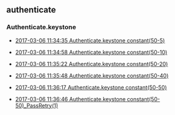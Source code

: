 
## authenticate

### Authenticate.keystone

- [2017-03-06 11:34:35 Authenticate.keystone constant(50-5)](https://godleon.github.io/osp_binary_test_result/0.0.29/authenticate/(20170306_113435)Authenticate.keystone-constant(50-5).html)

- [2017-03-06 11:34:58 Authenticate.keystone constant(50-10)](https://godleon.github.io/osp_binary_test_result/0.0.29/authenticate/(20170306_113458)Authenticate.keystone-constant(50-10).html)

- [2017-03-06 11:35:22 Authenticate.keystone constant(50-20)](https://godleon.github.io/osp_binary_test_result/0.0.29/authenticate/(20170306_113522)Authenticate.keystone-constant(50-20).html)

- [2017-03-06 11:35:48 Authenticate.keystone constant(50-40)](https://godleon.github.io/osp_binary_test_result/0.0.29/authenticate/(20170306_113548)Authenticate.keystone-constant(50-40).html)

- [2017-03-06 11:36:17 Authenticate.keystone constant(50-50)](https://godleon.github.io/osp_binary_test_result/0.0.29/authenticate/(20170306_113617)Authenticate.keystone-constant(50-50).html)

- [2017-03-06 11:36:46 Authenticate.keystone constant(50-50)_PassRetry(1)](https://godleon.github.io/osp_binary_test_result/0.0.29/authenticate/(20170306_113646)Authenticate.keystone-constant(50-50)_PassRetry(1).html)
